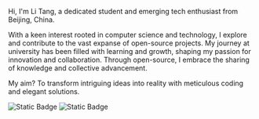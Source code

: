Hi, I'm Li Tang, a dedicated student and emerging tech enthusiast from Beijing, China. 

With a keen interest rooted in computer science and technology, I explore and contribute to the vast expanse of open-source projects. My journey at university has been filled with learning and growth, shaping my passion for innovation and collaboration. Through open-source, I embrace the sharing of knowledge and collective advancement. 

My aim? To transform intriguing ideas into reality with meticulous coding and elegant solutions.

![Static Badge](https://img.shields.io/badge/HEXO-Blog-gray?style=for-the-badge&logo=hexo&logoColor=white&link=https%3A%2F%2Fblog.protium.top) ![Static Badge](https://img.shields.io/badge/Notion-TimeLine-gray?style=for-the-badge&logo=notion&logoColor=white&labelColor=light_gray&link=https%3A%2F%2Ftimli.notion.site%2F)



